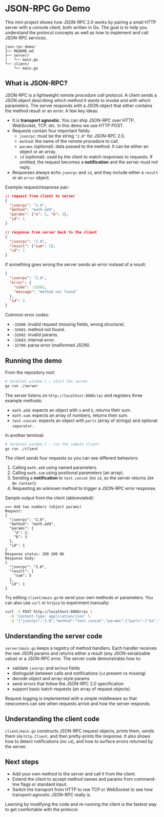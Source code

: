 # JSON-RPC Go Demo

This mini project shows how JSON-RPC 2.0 works by pairing a small HTTP server with a console client, both written in Go. The goal is to help you understand the protocol concepts as well as how to implement and call JSON-RPC services.

```
json-rpc-demo/
├── README.md
├── server/
│   └── main.go
└── client/
    └── main.go
```

## What is JSON-RPC?

JSON-RPC is a lightweight *remote procedure call* protocol. A client sends a JSON object describing which method it wants to invoke and with which parameters. The server responds with a JSON object that either contains the method result or an error. A few key ideas:

- It is **transport agnostic**. You can ship JSON-RPC over HTTP, WebSocket, TCP, etc. In this demo we use HTTP POST.
- Requests contain four important fields:
  - `jsonrpc`: must be the string `"2.0"` for JSON-RPC 2.0.
  - `method`: the name of the remote procedure to call.
  - `params` (optional): data passed to the method. It can be either an object or an array.
  - `id` (optional): used by the client to match responses to requests. If omitted, the request becomes a **notification** and the server must not reply.
- Responses always echo `jsonrpc` and `id`, and they include either a `result` or an `error` object.

Example request/response pair:

```json
// request from client to server
{
  "jsonrpc": "2.0",
  "method": "math.add",
  "params": {"a": 2, "b": 3},
  "id": 1
}
```

```json
// response from server back to the client
{
  "jsonrpc": "2.0",
  "result": {"sum": 5},
  "id": 1
}
```

If something goes wrong the server sends an error instead of a result:

```json
{
  "jsonrpc": "2.0",
  "error": {
    "code": -32601,
    "message": "method not found"
  },
  "id": 3
}
```

Common error codes:

- `-32600`: invalid request (missing fields, wrong structure).
- `-32601`: method not found.
- `-32602`: invalid params.
- `-32603`: internal error.
- `-32700`: parse error (malformed JSON).

## Running the demo

From the repository root:

```bash
# terminal window 1 – start the server
go run ./server
```

The server listens on `http://localhost:8080/rpc` and registers three example methods:

- `math.add`: expects an object with `a` and `b`, returns their sum.
- `math.sum`: expects an array of numbers, returns their sum.
- `text.concat`: expects an object with `parts` (array of strings) and optional `separator`.

In another terminal:

```bash
# terminal window 2 – run the sample client
go run ./client
```

The client sends four requests so you can see different behaviors:

1. Calling `math.add` using named parameters.
2. Calling `math.sum` using positional parameters (an array).
3. Sending a **notification** to `text.concat` (no `id`, so the server returns `204 No Content`).
4. Requesting an unknown method to trigger a JSON-RPC error response.

Sample output from the client (abbreviated):

```
==> Add two numbers (object params)
Request:
{
  "jsonrpc": "2.0",
  "method": "math.add",
  "params": {
    "a": 2,
    "b": 3
  },
  "id": 1
}
Response status: 200 200 OK
Response body:
{
  "jsonrpc": "2.0",
  "result": {
    "sum": 5
  },
  "id": 1
}
```

Try editing `client/main.go` to send your own methods or parameters. You can also use `curl` or `httpie` to experiment manually:

```bash
curl -X POST http://localhost:8080/rpc \
  -H 'Content-Type: application/json' \
  -d '{"jsonrpc":"2.0","method":"text.concat","params":{"parts":["Go","JSON-RPC"],"separator":" + "},"id":"demo"}'
```

## Understanding the server code

`server/main.go` keeps a registry of method handlers. Each handler receives the raw JSON params and returns either a result (any JSON-serializable value) or a JSON-RPC error. The server code demonstrates how to:

- validate `jsonrpc` and `method` fields
- distinguish between calls and notifications (`id` present vs missing)
- decode object and array-style params
- send errors that follow the JSON-RPC 2.0 specification
- support basic batch requests (an array of request objects)

Request logging is implemented with a simple middleware so that newcomers can see when requests arrive and how the server responds.

## Understanding the client code

`client/main.go` constructs JSON-RPC request objects, prints them, sends them via `http.Client`, and then pretty-prints the response. It also shows how to detect notifications (no `id`), and how to surface errors returned by the server.

## Next steps

- Add your own method to the server and call it from the client.
- Extend the client to accept method names and params from command-line flags or standard input.
- Switch the transport from HTTP to raw TCP or WebSocket to see how transport-agnostic JSON-RPC really is.

Learning by modifying the code and re-running the client is the fastest way to get comfortable with the protocol.
